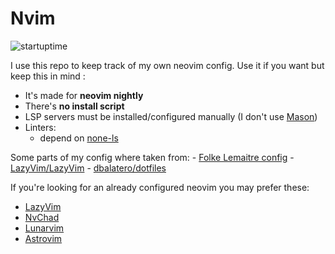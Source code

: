# Nvim

![startuptime](https://byob.yarr.is/n3wborn/nvim/startuptime)

I use this repo to keep track of my own neovim config.
Use it if you want but keep this in mind :

- It's made for **neovim nightly**
- There's **no install script**
- LSP servers must be installed/configured manually (I don't use [Mason](https://github.com/williamboman/mason.nvim))
- Linters:
  - depend on [none-ls](https://github.com/nvimtools/none-ls.nvim)

Some parts of my config where taken from:
    - [Folke Lemaitre config](https://github.com/folke/dot/tree/master/nvim)
    - [LazyVim/LazyVim](https://github.com/LazyVim/LazyVim)
    - [dbalatero/dotfiles](https://github.com/dbalatero/dotfiles)

If you're looking for an already configured neovim you may prefer these:

- [LazyVim](https://github.com/LazyVim/LazyVim)
- [NvChad](https://github.com/NvChad/NvChad)
- [Lunarvim](https://github.com/LunarVim/LunarVim)
- [Astrovim](https://github.com/AstroNvim/AstroNvim)
